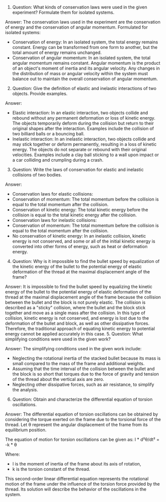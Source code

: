 1. Question: What kinds of conservation laws were used in the given experiment? Formulate them for isolated systems.

Answer: The conservation laws used in the experiment are the conservation of energy and the conservation of angular momentum. Formulated for isolated systems: 
- Conservation of energy: In an isolated system, the total energy remains constant. Energy can be transformed from one form to another, but the total amount of energy remains unchanged. 
- Conservation of angular momentum: In an isolated system, the total angular momentum remains constant. Angular momentum is the product of an object's moment of inertia and its angular velocity. Any changes in the distribution of mass or angular velocity within the system must balance out to maintain the overall conservation of angular momentum.
2. Question: Give the definition of elastic and inelastic interactions of two objects. Provide examples.

Answer: 
- Elastic interaction: In an elastic interaction, two objects collide and rebound without any permanent deformation or loss of kinetic energy. The objects temporarily deform during the collision but return to their original shapes after the interaction. Examples include the collision of two billiard balls or a bouncing ball. 
- Inelastic interaction: In an inelastic interaction, two objects collide and may stick together or deform permanently, resulting in a loss of kinetic energy. The objects do not separate or rebound with their original velocities. Examples include a clay ball sticking to a wall upon impact or a car colliding and crumpling during a crash.
3. Question: Write the laws of conservation for elastic and inelastic collisions of two bodies.

Answer: 
- Conservation laws for elastic collisions:
- Conservation of momentum: The total momentum before the collision is equal to the total momentum after the collision.
- Conservation of kinetic energy: The total kinetic energy before the collision is equal to the total kinetic energy after the collision. 
- Conservation laws for inelastic collisions:
- Conservation of momentum: The total momentum before the collision is equal to the total momentum after the collision.
- No conservation of kinetic energy: In an inelastic collision, kinetic energy is not conserved, and some or all of the initial kinetic energy is converted into other forms of energy, such as heat or deformation energy.
4. Question: Why is it impossible to find the bullet speed by equalization of the kinetic energy of the bullet to the potential energy of elastic deformation of the thread at the maximal displacement angle of the frame?

Answer: It is impossible to find the bullet speed by equalizing the kinetic energy of the bullet to the potential energy of elastic deformation of the thread at the maximal displacement angle of the frame because the collision between the bullet and the block is not purely elastic. The collision is described as a "sticky" collision, where the bullet and the block stick together and move as a single mass after the collision. In this type of collision, kinetic energy is not conserved, and energy is lost due to the deformation of the bullet and block, as well as other dissipative forces. Therefore, the traditional approach of equating kinetic energy to potential energy cannot be applied accurately in this case.
5. Question: What simplifying conditions were used in the given work?

Answer: The simplifying conditions used in the given work include:
- Neglecting the rotational inertia of the stacked bullet because its mass is small compared to the mass of the frame and additional weights.
- Assuming that the time interval of the collision between the bullet and the block is so short that torques due to the force of gravity and tension of the thread about the vertical axis are zero.
- Neglecting other dissipative forces, such as air resistance, to simplify the analysis.
6. Question: Obtain and characterize the differential equation of torsion oscillations.

Answer: The differential equation of torsion oscillations can be obtained by considering the torque exerted on the frame due to the torsional force of the thread. Let θ represent the angular displacement of the frame from its equilibrium position.

The equation of motion for torsion oscillations can be given as:
I * d²θ/dt² = -k * θ

Where:
- I is the moment of inertia of the frame about its axis of rotation,
- k is the torsion constant of the thread.

This second-order linear differential equation represents the rotational motion of the frame under the influence of the torsion force provided by the thread. Its solution will describe the behavior of the oscillations in the system.